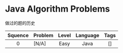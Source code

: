 # Java Algorithm Problems

做过的题的历史

| Squence | Problem       | Level  | Language  | Tags |
|:-------:|:--------------|:------:|:---------:|:----:|
|0|[N/A]|Easy|Java|[]|
